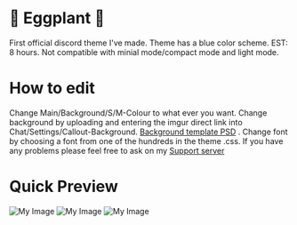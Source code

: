 # 🍆 Eggplant 🍆
First official discord theme I've made. Theme has a blue color scheme. EST: 8 hours. Not compatible with minial mode/compact mode and light mode.

# How to edit

Change Main/Background/S/M-Colour to what ever you want. Change background by uploading and entering the imgur direct link into Chat/Settings/Callout-Background. [Background template PSD](https://puu.sh/BcWbT/d55bbf6bce.psd) . Change font by choosing a font from one of the hundreds in the theme .css. If you have any problems please feel free to ask on my [Support server](https://discord.gg/HRDN6x9)
 
# Quick Preview
![My Image](https://puu.sh/BcWgO/c1c95e0ed1.jpg)
![My Image](https://puu.sh/BcWh2/728e21f0b6.jpg)
![My Image](https://puu.sh/BcWhH/979c29c1da.jpg)

